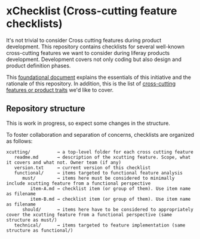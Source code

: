 # xChecklist (Cross-cutting feature checklists)
It's not trivial to consider Cross cutting features during product development. This repository contains checklists for several well-known cross-cutting features we want to consider during liferay products development. Development covers not only coding but also design and product definition phases.

This [foundational document](https://docs.google.com/document/d/1dtrH85YP-TNhcjEQnS7XcJNt0t0IfkfepK0xvoxLjgk/edit#) explains the essentials of this initiative and the rationale of this repository. In addition, this is the list of [cross-cutting features or product traits](https://airtable.com/tbl1H8pBchOLT9doA/viwgHASgx2xOm6g8l?blocks=hide) we'd like to cover.

## Repository structure
This is work in progress, so expect some changes in the structure.

To foster collaboration and separation of concerns, checklists are organized as follows:

    xcutting/          → a top-level folder for each cross cutting feature 
       readme.md       → description of the xcutting feature. Scope, what it covers and what not. Owner team (if any)
       version.txt     → current version of this checklist    
       functional/     → items targeted to functional feature analysis    
          must/        → items here must be considered to minimally include xcutting feature from a functional perspective  
             item-A.md → checklist item (or group of them). Use item name as filename
             item-B.md → checklist item (or group of them). Use item name as filename
          should/      → items here have to be considered to appropriately cover the xcutting feature from a functional perspective (same structure as must/)             
       technical/      → items targeted to feature implementation (same structure as functional/)
